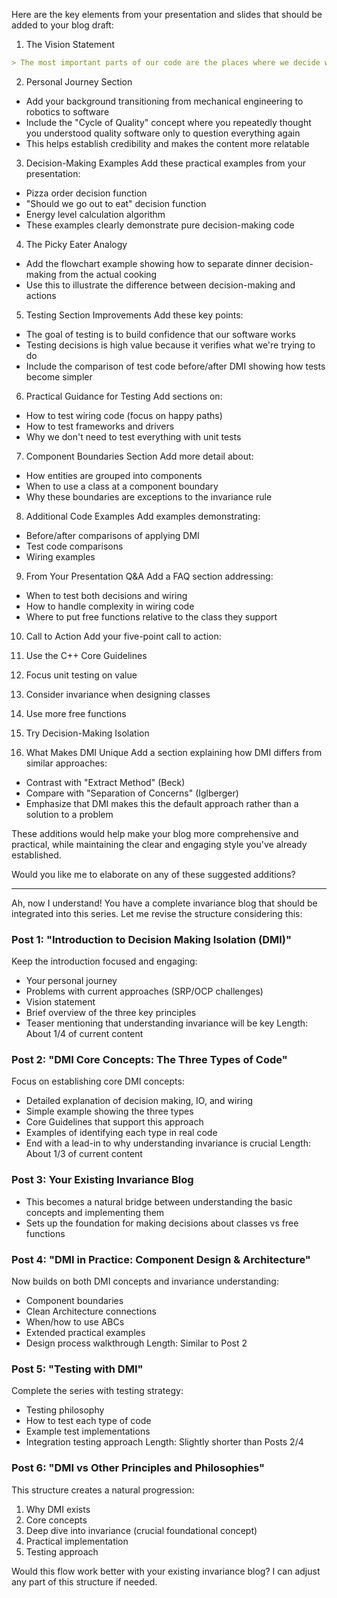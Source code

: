 Here are the key elements from your presentation and slides that should be added to your blog draft:

1. The Vision Statement
```markdown
> The most important parts of our code are the places where we decide what should happen. If these decisions are isolated, that critical code is easy to read, modify, extend, and test. If those key decisions are implemented correctly, then we can feel confident that our code is trying to do what we expect it to do.
```

2. Personal Journey Section
- Add your background transitioning from mechanical engineering to robotics to software
- Include the "Cycle of Quality" concept where you repeatedly thought you understood quality software only to question everything again
- This helps establish credibility and makes the content more relatable

3. Decision-Making Examples
Add these practical examples from your presentation:
- Pizza order decision function
- "Should we go out to eat" decision function
- Energy level calculation algorithm
- These examples clearly demonstrate pure decision-making code

4. The Picky Eater Analogy
- Add the flowchart example showing how to separate dinner decision-making from the actual cooking
- Use this to illustrate the difference between decision-making and actions

5. Testing Section Improvements
Add these key points:
- The goal of testing is to build confidence that our software works
- Testing decisions is high value because it verifies what we're trying to do
- Include the comparison of test code before/after DMI showing how tests become simpler

6. Practical Guidance for Testing
Add sections on:
- How to test wiring code (focus on happy paths)
- How to test frameworks and drivers
- Why we don't need to test everything with unit tests

7. Component Boundaries Section
Add more detail about:
- How entities are grouped into components
- When to use a class at a component boundary
- Why these boundaries are exceptions to the invariance rule

8. Additional Code Examples
Add examples demonstrating:
- Before/after comparisons of applying DMI
- Test code comparisons
- Wiring examples

9. From Your Presentation Q&A
Add a FAQ section addressing:
- When to test both decisions and wiring
- How to handle complexity in wiring code
- Where to put free functions relative to the class they support

10. Call to Action
Add your five-point call to action:
1. Use the C++ Core Guidelines
2. Focus unit testing on value
3. Consider invariance when designing classes
4. Use more free functions
5. Try Decision-Making Isolation

11. What Makes DMI Unique
Add a section explaining how DMI differs from similar approaches:
- Contrast with "Extract Method" (Beck)
- Compare with "Separation of Concerns" (Iglberger)
- Emphasize that DMI makes this the default approach rather than a solution to a problem

These additions would help make your blog more comprehensive and practical, while maintaining the clear and engaging style you've already established.

Would you like me to elaborate on any of these suggested additions?


---

Ah, now I understand! You have a complete invariance blog that should be integrated into this series. Let me revise the structure considering this:

### Post 1: "Introduction to Decision Making Isolation (DMI)"
Keep the introduction focused and engaging:
- Your personal journey
- Problems with current approaches (SRP/OCP challenges)
- Vision statement
- Brief overview of the three key principles
- Teaser mentioning that understanding invariance will be key
Length: About 1/4 of current content

### Post 2: "DMI Core Concepts: The Three Types of Code"
Focus on establishing core DMI concepts:
- Detailed explanation of decision making, IO, and wiring
- Simple example showing the three types
- Core Guidelines that support this approach
- Examples of identifying each type in real code
- End with a lead-in to why understanding invariance is crucial
Length: About 1/3 of current content

### Post 3: Your Existing Invariance Blog
- This becomes a natural bridge between understanding the basic concepts and implementing them
- Sets up the foundation for making decisions about classes vs free functions

### Post 4: "DMI in Practice: Component Design & Architecture"
Now builds on both DMI concepts and invariance understanding:
- Component boundaries
- Clean Architecture connections
- When/how to use ABCs
- Extended practical examples
- Design process walkthrough
Length: Similar to Post 2

### Post 5: "Testing with DMI"
Complete the series with testing strategy:
- Testing philosophy
- How to test each type of code
- Example test implementations
- Integration testing approach
Length: Slightly shorter than Posts 2/4

### Post 6: "DMI vs Other Principles and Philosophies"

This structure creates a natural progression:
1. Why DMI exists
2. Core concepts
3. Deep dive into invariance (crucial foundational concept)
4. Practical implementation
5. Testing approach

Would this flow work better with your existing invariance blog? I can adjust any part of this structure if needed.
